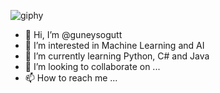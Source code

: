 ![giphy](https://user-images.githubusercontent.com/77549617/210232353-24982a48-ac1f-4326-b445-fb478db73c47.gif)

- 👋 Hi, I’m @guneysogutt
- 👀 I’m interested in Machine Learning and AI
- 🌱 I’m currently learning Python, C# and Java
- 💞️ I’m looking to collaborate on ...
- 📫 How to reach me ...

<!---
guneysogutt/guneysogutt is a ✨ special ✨ repository because its `README.md` (this file) appears on your GitHub profile.
You can click the Preview link to take a look at your changes.
--->


